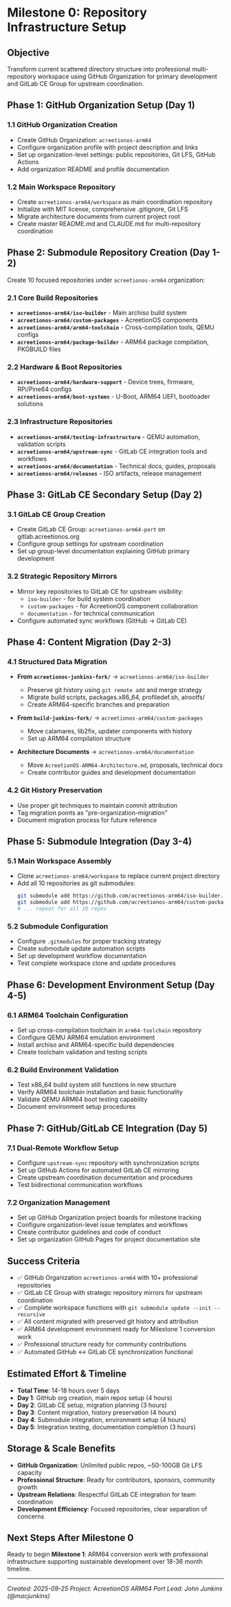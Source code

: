 # Milestone 0: Repository Infrastructure Setup

## Objective
Transform current scattered directory structure into professional multi-repository workspace using GitHub Organization for primary development and GitLab CE Group for upstream coordination.

## Phase 1: GitHub Organization Setup (Day 1)
### 1.1 GitHub Organization Creation
- Create GitHub Organization: `acreetionos-arm64`
- Configure organization profile with project description and links
- Set up organization-level settings: public repositories, Git LFS, GitHub Actions
- Add organization README and profile documentation

### 1.2 Main Workspace Repository
- Create `acreetionos-arm64/workspace` as main coordination repository
- Initialize with MIT license, comprehensive .gitignore, Git LFS
- Migrate architecture documents from current project root
- Create master README.md and CLAUDE.md for multi-repository coordination

## Phase 2: Submodule Repository Creation (Day 1-2)
Create 10 focused repositories under `acreetionos-arm64` organization:

### 2.1 Core Build Repositories
- **`acreetionos-arm64/iso-builder`** - Main archiso build system
- **`acreetionos-arm64/custom-packages`** - AcreetionOS components
- **`acreetionos-arm64/arm64-toolchain`** - Cross-compilation tools, QEMU configs
- **`acreetionos-arm64/package-builder`** - ARM64 package compilation, PKGBUILD files

### 2.2 Hardware & Boot Repositories
- **`acreetionos-arm64/hardware-support`** - Device trees, firmware, RPi/Pine64 configs
- **`acreetionos-arm64/boot-systems`** - U-Boot, ARM64 UEFI, bootloader solutions

### 2.3 Infrastructure Repositories
- **`acreetionos-arm64/testing-infrastructure`** - QEMU automation, validation scripts
- **`acreetionos-arm64/upstream-sync`** - GitLab CE integration tools and workflows
- **`acreetionos-arm64/documentation`** - Technical docs, guides, proposals
- **`acreetionos-arm64/releases`** - ISO artifacts, release management

## Phase 3: GitLab CE Secondary Setup (Day 2)
### 3.1 GitLab CE Group Creation
- Create GitLab CE Group: `acreetionos-arm64-port` on gitlab.acreetionos.org
- Configure group settings for upstream coordination
- Set up group-level documentation explaining GitHub primary development

### 3.2 Strategic Repository Mirrors
- Mirror key repositories to GitLab CE for upstream visibility:
  - `iso-builder` - for build system coordination
  - `custom-packages` - for AcreetionOS component collaboration
  - `documentation` - for technical communication
- Configure automated sync workflows (GitHub → GitLab CE)

## Phase 4: Content Migration (Day 2-3)
### 4.1 Structured Data Migration
- **From `acreetionos-junkins-fork/`** → `acreetionos-arm64/iso-builder`
  - Preserve git history using `git remote add` and merge strategy
  - Migrate build scripts, packages.x86_64, profiledef.sh, airootfs/
  - Create ARM64-specific branches and preparation

- **From `build-junkins-fork/`** → `acreetionos-arm64/custom-packages`
  - Move calamares, lib2fix, updater components with history
  - Set up ARM64 compilation structure

- **Architecture Documents** → `acreetionos-arm64/documentation`
  - Move `AcreetionOS-ARM64-Architecture.md`, proposals, technical docs
  - Create contributor guides and development documentation

### 4.2 Git History Preservation
- Use proper git techniques to maintain commit attribution
- Tag migration points as "pre-organization-migration"
- Document migration process for future reference

## Phase 5: Submodule Integration (Day 3-4)
### 5.1 Main Workspace Assembly
- Clone `acreetionos-arm64/workspace` to replace current project directory
- Add all 10 repositories as git submodules:
  ```bash
  git submodule add https://github.com/acreetionos-arm64/iso-builder.git
  git submodule add https://github.com/acreetionos-arm64/custom-packages.git
  # ... repeat for all 10 repos
  ```

### 5.2 Submodule Configuration
- Configure `.gitmodules` for proper tracking strategy
- Create submodule update automation scripts
- Set up development workflow documentation
- Test complete workspace clone and update procedures

## Phase 6: Development Environment Setup (Day 4-5)
### 6.1 ARM64 Toolchain Configuration
- Set up cross-compilation toolchain in `arm64-toolchain` repository
- Configure QEMU ARM64 emulation environment
- Install archiso and ARM64-specific build dependencies
- Create toolchain validation and testing scripts

### 6.2 Build Environment Validation
- Test x86_64 build system still functions in new structure
- Verify ARM64 toolchain installation and basic functionality
- Validate QEMU ARM64 boot testing capability
- Document environment setup procedures

## Phase 7: GitHub/GitLab CE Integration (Day 5)
### 7.1 Dual-Remote Workflow Setup
- Configure `upstream-sync` repository with synchronization scripts
- Set up GitHub Actions for automated GitLab CE mirroring
- Create upstream coordination documentation and procedures
- Test bidirectional communication workflows

### 7.2 Organization Management
- Set up GitHub Organization project boards for milestone tracking
- Configure organization-level issue templates and workflows
- Create contributor guidelines and code of conduct
- Set up organization GitHub Pages for project documentation site

## Success Criteria
- ✅ GitHub Organization `acreetionos-arm64` with 10+ professional repositories
- ✅ GitLab CE Group with strategic repository mirrors for upstream coordination
- ✅ Complete workspace functions with `git submodule update --init --recursive`
- ✅ All content migrated with preserved git history and attribution
- ✅ ARM64 development environment ready for Milestone 1 conversion work
- ✅ Professional structure ready for community contributions
- ✅ Automated GitHub ↔ GitLab CE synchronization functional

## Estimated Effort & Timeline
- **Total Time**: 14-18 hours over 5 days
- **Day 1**: GitHub org creation, main repos setup (4 hours)
- **Day 2**: GitLab CE setup, migration planning (3 hours)
- **Day 3**: Content migration, history preservation (4 hours)
- **Day 4**: Submodule integration, environment setup (4 hours)
- **Day 5**: Integration testing, documentation completion (3 hours)

## Storage & Scale Benefits
- **GitHub Organization**: Unlimited public repos, ~50-100GB Git LFS capacity
- **Professional Structure**: Ready for contributors, sponsors, community growth
- **Upstream Relations**: Respectful GitLab CE integration for team coordination
- **Development Efficiency**: Focused repositories, clear separation of concerns

## Next Steps After Milestone 0
Ready to begin **Milestone 1**: ARM64 conversion work with professional infrastructure supporting sustainable development over 18-36 month timeline.

---

*Created: 2025-09-25*
*Project: AcreetionOS ARM64 Port*
*Lead: John Junkins (@macjunkins)*